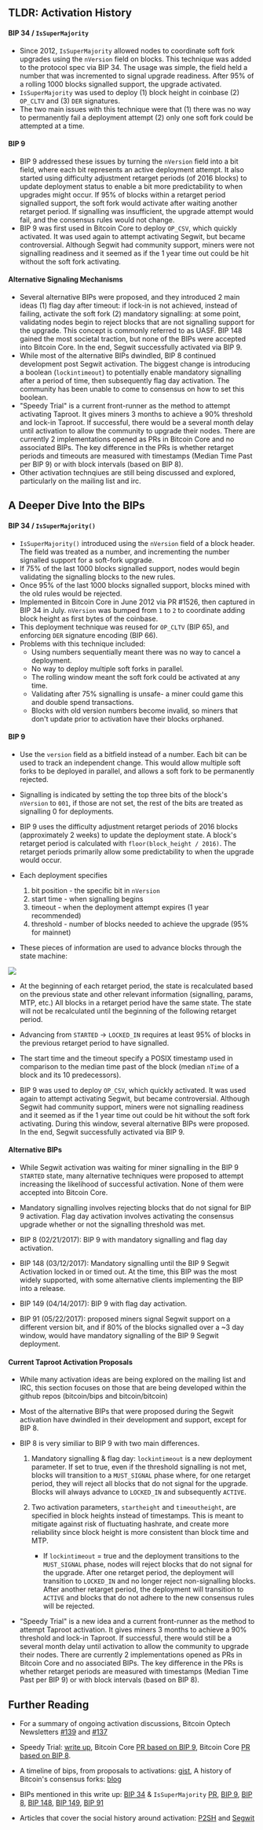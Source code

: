 ## TLDR: Activation History

#### BIP 34 / `IsSuperMajority`
- Since 2012, `IsSuperMajority` allowed nodes to coordinate soft fork
  upgrades using the `nVersion` field on blocks. This technique was added to
  the protocol spec via BIP 34. The usage was simple, the field held a number
  that was incremented to signal upgrade readiness. After 95% of a rolling 1000
  blocks signalled support, the upgrade activated.
- `IsSuperMajority` was used to deploy (1) block height in coinbase (2)
  `OP_CLTV` and (3) `DER` signatures.
- The two main issues with this technique were that (1) there was no way to
  permanently fail a deployment attempt (2) only one soft fork could be
  attempted at a time.

#### BIP 9
- BIP 9 addressed these issues by turning the `nVersion` field into a bit
  field, where each bit represents an active deployment attempt. It also
  started using difficulty adjustment retarget periods (of 2016 blocks) to
  update deployment status to enable a bit more predictability to when
  upgrades might occur. If 95% of blocks within a retarget period signalled
  support, the soft fork would activate after waiting another retarget period.
  If signalling was insufficient, the upgrade attempt would fail, and the
  consensus rules would not change.
- BIP 9 was first used in Bitcoin Core to deploy `OP_CSV`, which quickly
  activated. It was used again to attempt activating Segwit, but became
  controversial. Although Segwit had community support, miners were not
  signalling readiness and it seemed as if the 1 year time out could be hit
  without the soft fork activating.

#### Alternative Signaling Mechanisms
- Several alternative BIPs were proposed, and they introduced 2 main ideas (1)
  flag day after timeout: if lock-in is not achieved, instead of failing,
  activate the soft fork (2) mandatory signalling: at some point, validating
  nodes begin to reject blocks that are not signalling support for the upgrade.
  This concept is commonly referred to as UASF. BIP 148 gained the most
  societal traction, but none of the BIPs were accepted into Bitcoin Core. In
  the end, Segwit successfully activated via BIP 9.
- While most of the alternative BIPs dwindled, BIP 8 continued development post
  Segwit activation. The biggest change is introducing a boolean
  (`lockintimeout`) to potentially enable mandatory signalling after a period
  of time, then subsequently flag day activation. The community has been
  unable to come to consensus on how to set this boolean.
- "Speedy Trial" is a current front-runner as the method to attempt activating
  Taproot. It gives miners 3 months to achieve a 90% threshold and lock-in
  Taproot. If successful, there would be a several month delay until activation
  to allow the community to upgrade their nodes. There are currently 2
  implementations opened as PRs in Bitcoin Core and no associated BIPs. The key
  difference in the PRs is whether retarget periods and timeouts are measured
  with timestamps (Median Time Past per BIP 9) or with block intervals (based
  on BIP 8).
- Other activation technqiues are still being discussed and explored,
  particularly on the mailing list and irc.

## A Deeper Dive Into the BIPs
#### BIP 34 / `IsSuperMajority()`
- `IsSuperMajority()` introduced using the `nVersion` field of a block header.
  The field was treated as a number, and incrementing the number signalled
  support for a soft-fork upgrade.
- If 75% of the last 1000 blocks signalled support, nodes would begin validating
  the signalling blocks to the new rules.
- Once 95% of the last 1000 blocks signalled support, blocks mined with the old
  rules would be rejected.
- Implemented in Bitcoin Core in June 2012 via PR #1526, then captured in BIP
  34 in July. `nVersion` was bumped from `1` to `2` to coordinate adding block
  height as first bytes of the coinbase.
- This deployment technique was reused for `OP_CLTV` (BIP 65), and
  enforcing `DER` signature encoding (BIP 66).
- Problems with this technique included:
  - Using numbers sequentially meant there was no way to cancel a deployment.
  - No way to deploy multiple soft forks in parallel.
  - The rolling window meant the soft fork could be activated at any time.
  - Validating after 75% signalling is unsafe- a miner could game this and
    double spend transactions.
  - Blocks with old version numbers become invalid, so miners that don't update
    prior to activation have their blocks orphaned.

#### BIP 9
- Use the `version` field as a bitfield instead of a number. Each bit can be
  used to track an independent change. This would allow multiple soft forks to
  be deployed in parallel, and allows a soft fork to be permanently rejected.
- Signalling is indicated by setting the top three bits of the block's
  `nVersion` to `001`, if those are not set, the rest of the bits are treated
  as signalling 0 for deployments.

- BIP 9 uses the difficulty adjustment retarget periods of 2016 blocks
  (approximately 2 weeks) to update the deployment state. A block's retarget
  period is calculated with `floor(block_height / 2016)`. The retarget periods
  primarily allow some predictability to when the upgrade would occur.

- Each deployment specifies
  1. bit position - the specific bit in `nVersion`
  2. start time - when signalling begins
  3. timeout - when the deployment attempt expires (1 year recommended)
  4. threshold - number of blocks needed to achieve the upgrade (95% for mainnet)

- These pieces of information are used to advance blocks through the state
  machine:

<img src="/images/bip9_state_machine.png" align="middle"></img>

- At the beginning of each retarget period, the state is recalculated based on
  the previous state and other relevant information (signalling, params, MTP,
  etc.) All blocks in a retarget period have the same state. The state will not be
  recalculated until the beginning of the following retarget period.
- Advancing from `STARTED` -> `LOCKED_IN` requires at least 95% of blocks in
  the previous retarget period to have signalled.
- The start time and the timeout specify a POSIX timestamp used in comparison
  to the median time past of the block (median `nTime` of a block and its 10
  predecessors).

- BIP 9 was used to deploy `OP_CSV`, which quickly activated. It was used again
  to attempt activating Segwit, but became controversial.  Although Segwit had
  community support, miners were not signalling readiness and it seemed as if
  the 1 year time out could be hit without the soft fork activating. During
  this window, several alternative BIPs were proposed. In the end, Segwit
  successfully activated via BIP 9.

#### Alternative BIPs
- While Segwit activation was waiting for miner signalling in the BIP 9
  `STARTED` state, many alternative techniques were proposed to attempt
  increasing the likelihood of successful activation. None of them were
  accepted into Bitcoin Core.

- Mandatory signalling involves rejecting blocks that do not signal for BIP 9
  activation. Flag day activation involves activating the consensus upgrade
  whether or not the signalling threshold was met.
- BIP 8 (02/21/2017): BIP 9 with mandatory signalling and flag day activation.
- BIP 148 (03/12/2017): Mandatory signalling until the BIP 9 Segwit Activation
  locked in or timed out. At the time, this BIP was the most widely supported,
  with some alternative clients implementing the BIP into a release.
- BIP 149 (04/14/2017): BIP 9 with flag day activation.
- BIP 91 (05/22/2017): proposed miners signal Segwit support on a different
  version bit, and if 80% of the blocks signalled over a ~3 day window, would
  have mandatory signalling of the BIP 9 Segwit deployment.

#### Current Taproot Activation Proposals
- While many activation ideas are being explored on the mailing list and IRC,
  this section focuses on those that are being developed within the github
  repos (bitcoin/bips and bitcoin/bitcoin)

- Most of the alternative BIPs that were proposed during the Segwit activation
  have dwindled in their development and support, except for BIP 8.

- BIP 8 is very similiar to BIP 9 with two main differences.
  1. Mandatory signalling & flag day: `lockintimeout` is a new deployment
     parameter. If set to true, even if the threshold signalling is not met,
     blocks will transition to a `MUST_SIGNAL` phase where, for one retarget
     period, they will reject all blocks that do not signal for the upgrade.
     Blocks will always advance to `LOCKED_IN` and subsequently `ACTIVE`.
  2. Two activation parameters, `startheight` and `timeoutheight`, are
     specified in block heights instead of timestamps. This is meant to
     mitigate against risk of fluctuating hashrate, and create more reliability
     since block height is more consistent than block time and MTP.

     - If `lockintimeout` = true and the deployment transitions to the
       `MUST_SIGNAL` phase, nodes will reject blocks that do not signal for the
       upgrade. After one retarget period, the deployment will transition to
       `LOCKED_IN` and no longer reject non-signalling blocks. After another
       retarget period, the deployment will transition to `ACTIVE` and blocks
       that do not adhere to the new consensus rules will be rejected.

- "Speedy Trial" is a new idea and a current front-runner as the method to
  attempt Taproot activation. It gives miners 3 months to achieve a 90%
  threshold and lock-in Taproot. If successful, there would still be a several
  month delay until activation to allow the community to upgrade their nodes.
  There are currently 2 implementations opened as PRs in Bitcoin Core and no
  associated BIPs. The key difference in the PRs is whether retarget periods
  are measured with timestamps (Median Time Past per BIP 9) or with block
  intervals (based on BIP 8).


## Further Reading

- For a summary of ongoing activation discussions, Bitcoin Optech Newsletters
  [#139](https://bitcoinops.org/en/newsletters/2021/03/10/) and
  [#137](https://bitcoinops.org/en/newsletters/2021/02/24/)

- Speedy Trial: [write
up](https://lists.linuxfoundation.org/pipermail/bitcoin-dev/2021-March/018583.html),
Bitcoin Core [PR based on BIP
9](https://github.com/bitcoin/bitcoin/pull/21377), Bitcoin Core [PR based on
BIP 8](https://github.com/bitcoin/bitcoin/pull/21392).

- A timeline of bips, from proposals to activations:
  [gist](https://gist.github.com/ajtowns/1c5e3b8bdead01124c04c45f01c817bc), A
  history of Bitcoin's consensus forks:
  [blog](https://blog.bitmex.com/bitcoins-consensus-forks/)

- BIPs mentioned in this write up: [BIP
  34](https://github.com/bitcoin/bips/blob/master/bip-0034.mediawiki) &
  `IsSuperMajority` [PR](https://github.com/bitcoin/bitcoin/pull/1526), [BIP
  9](https://github.com/bitcoin/bips/blob/master/bip-0009.mediawiki), [BIP
  8](https://github.com/bitcoin/bips/blob/master/bip-0008.mediawiki), [BIP
  148](https://github.com/bitcoin/bips/blob/master/bip-0148.mediawiki), [BIP
  149](https://github.com/bitcoin/bips/blob/master/bip-0149.mediawiki), [BIP
  91](https://github.com/bitcoin/bips/blob/master/bip-0091.mediawiki)

- Articles that cover the social history around activation:
  [P2SH](https://bitcoinmagazine.com/technical/the-battle-for-p2sh-the-untold-story-of-the-first-bitcoin-war)
  and
  [Segwit](https://bitcoinmagazine.com/technical/the-long-road-to-segwit-how-bitcoins-biggest-protocol-upgrade-became-reality)


